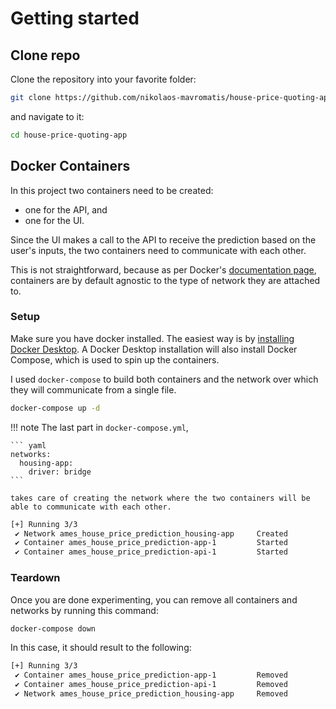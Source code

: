 Getting started
===============

## Clone repo

Clone the repository into your favorite folder:
``` bash
git clone https://github.com/nikolaos-mavromatis/house-price-quoting-app.git
```

and navigate to it:
``` bash
cd house-price-quoting-app
```

<!-- ## Python Environment

``` bash
python3 -m venv .venv

source 
``` -->

## Docker Containers

In this project two containers need to be created:

* one for the API, and
* one for the UI.

Since the UI makes a call to the API to receive the prediction based on the user's inputs, the two containers need to communicate with each other.

This is not straightforward, because as per Docker's [documentation page](https://docs.docker.com/engine/network/), containers are by default agnostic to the type of network they are attached to. 

### Setup

Make sure you have docker installed. The easiest way is by [installing Docker Desktop](https://docs.docker.com/desktop/setup/install/mac-install/). A Docker Desktop installation will also install Docker Compose, which is used to spin up the containers.

I used `docker-compose` to build both containers and the network over which they will communicate from a single file. 

``` bash
docker-compose up -d
```

!!! note
    The last part in `docker-compose.yml`, 

    ``` yaml
    networks:
      housing-app:
        driver: bridge
    ```

    takes care of creating the network where the two containers will be able to communicate with each other.


``` bash
[+] Running 3/3
 ✔ Network ames_house_price_prediction_housing-app     Created             0.0s 
 ✔ Container ames_house_price_prediction-app-1         Started             0.2s 
 ✔ Container ames_house_price_prediction-api-1         Started             0.2s
```

### Teardown

Once you are done experimenting, you can remove all containers and networks by running this command:

``` bash
docker-compose down
```

In this case, it should result to the following:
``` bash
[+] Running 3/3
 ✔ Container ames_house_price_prediction-app-1         Removed             0.2s 
 ✔ Container ames_house_price_prediction-api-1         Removed             0.5s
 ✔ Network ames_house_price_prediction_housing-app     Removed             0.1s
```
